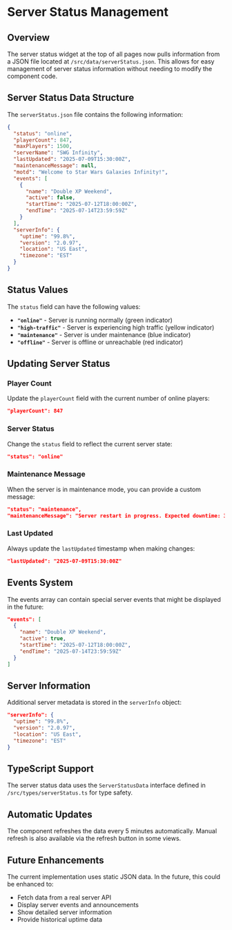 # Server Status Management

## Overview
The server status widget at the top of all pages now pulls information from a JSON file located at `/src/data/serverStatus.json`. This allows for easy management of server status information without needing to modify the component code.

## Server Status Data Structure

The `serverStatus.json` file contains the following information:

```json
{
  "status": "online",
  "playerCount": 847,
  "maxPlayers": 1500,
  "serverName": "SWG Infinity",
  "lastUpdated": "2025-07-09T15:30:00Z",
  "maintenanceMessage": null,
  "motd": "Welcome to Star Wars Galaxies Infinity!",
  "events": [
    {
      "name": "Double XP Weekend",
      "active": false,
      "startTime": "2025-07-12T18:00:00Z",
      "endTime": "2025-07-14T23:59:59Z"
    }
  ],
  "serverInfo": {
    "uptime": "99.8%",
    "version": "2.0.97",
    "location": "US East",
    "timezone": "EST"
  }
}
```

## Status Values

The `status` field can have the following values:

- **`"online"`** - Server is running normally (green indicator)
- **`"high-traffic"`** - Server is experiencing high traffic (yellow indicator)
- **`"maintenance"`** - Server is under maintenance (blue indicator)
- **`"offline"`** - Server is offline or unreachable (red indicator)

## Updating Server Status

### Player Count
Update the `playerCount` field with the current number of online players:
```json
"playerCount": 847
```

### Server Status
Change the `status` field to reflect the current server state:
```json
"status": "online"
```

### Maintenance Message
When the server is in maintenance mode, you can provide a custom message:
```json
"status": "maintenance",
"maintenanceMessage": "Server restart in progress. Expected downtime: 30 minutes"
```

### Last Updated
Always update the `lastUpdated` timestamp when making changes:
```json
"lastUpdated": "2025-07-09T15:30:00Z"
```

## Events System

The events array can contain special server events that might be displayed in the future:
```json
"events": [
  {
    "name": "Double XP Weekend",
    "active": true,
    "startTime": "2025-07-12T18:00:00Z",
    "endTime": "2025-07-14T23:59:59Z"
  }
]
```

## Server Information

Additional server metadata is stored in the `serverInfo` object:
```json
"serverInfo": {
  "uptime": "99.8%",
  "version": "2.0.97",
  "location": "US East",
  "timezone": "EST"
}
```

## TypeScript Support

The server status data uses the `ServerStatusData` interface defined in `/src/types/serverStatus.ts` for type safety.

## Automatic Updates

The component refreshes the data every 5 minutes automatically. Manual refresh is also available via the refresh button in some views.

## Future Enhancements

The current implementation uses static JSON data. In the future, this could be enhanced to:
- Fetch data from a real server API
- Display server events and announcements
- Show detailed server information
- Provide historical uptime data
